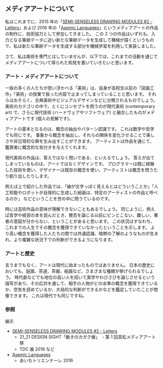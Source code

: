 ## メディアアートについて

私はこれまでに、2015 年の「[SEMI-SENSELESS DRAWING MODULES #2 - Letters](https://vimeo.com/138557097)」および 2016 年の「[Asemic Languages](https://vimeo.com/181188289)」というメディアアートの作品の制作に、技術協力として参加してきました。
この 2 つの作品はいずれも、入力となる筆跡データに近い新たな筆跡データを生成して機械が描くというもので、私は新たな筆跡データを生成する部分を機械学習を利用して実装しました。

さて、私は美術を専門とはしていませんが、以下では、これまでの活動を通じてメディアアートについて得られた知見を書いていきたいと思います。

### アート・メディアアートについて
一般の多くの人たちが思い浮かべる「美術」は、自身が高校生以前の「図画工作」「美術」の授業で扱った内容で止まってしまっていることと思います。
それらはおそらく、古典美術やビジュアルデザインなどに分類されるものでしょう。
美術のカテゴリの中で、とくにコンセプトを問うのが現代美術 (contemporary art) で、さらに現代技術 (ハードウェアやソフトウェア) と融合したものがメディアアートです (個人の見解です)。

アートの基本となるのは、概念の抽出やパターン認識です。
これは数学や哲学でも同じです。
事象から概念を抽出し、それらの関係を変化させることで美しさや非日常的な興を生み出すことができます。
アーティストは作品を通じて、鑑賞者に概念的な気付きを与えてくれます。

現代美術の作品は、答えではなく問いである、といえるでしょう。
答えが出てしまっているものは、アートではなくデザインです。
プログラマーは既に経験した技術を使い、デザイナーは既存の概念を使い、アーティストは概念を問うたり創り出したりします。

例えば上で紹介した作品では、「線が文字っぽく見えるとはどういうことか」「人工知能やロボットが自発的に生成した絵画は、特定のアーティストの作品と呼べるのか」 などということを世の中に問うているのです。

時には芸術作品の意味が理解できないこともあるでしょう。
同じように、例えば哲学や経営の本を読んだとき、賛否を論じる以前にピンとこない、難しい、著者の意図が分からない、ということがあると思います。
この状況はすなわち、これまでの人生でその概念を獲得できていなかったということを示します。
より高い概念を獲得した人たちの間では共通認識、暗黙の了解のようなものが生まれ、より複雑な状況下での判断ができるようになります。

### アートと歴史
言うまでもなく、アートは現代に始まったものではありません。
日本の歴史においても、庭園、茶道、茶器、絵画など、さまざまな種類が挙げられるでしょう。
時代劇などでも地位の高い人を招いて美学やわびさびを論じさせるという描写があり、その応対を通して、相手の人物がどの水準の概念を獲得できているか、空気を読めているか、大局的な判断ができるかなどを鑑定していたことが想像できます。
これは現代でも同じですね。

### 参照
展示
- [SEMI-SENSELESS DRAWING MODULES #2 - Letters](https://vimeo.com/138557097)
  - 21_21 DESIGN SIGHT「動きのカガク展」
  - 第 1 回高松メディアアート祭
  - TDC 展 2016 など
- [Asemic Languages](https://vimeo.com/181188289)
  - あいちトリエンナーレ 2016
